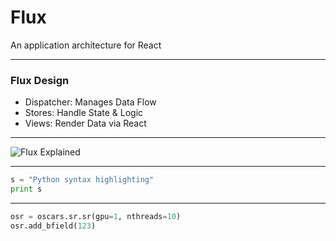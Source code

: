 # Flux 

An application architecture for React

---

### Flux Design

- Dispatcher: Manages Data Flow
- Stores: Handle State & Logic
- Views: Render Data via React

---

![Flux Explained](https://facebook.github.io/flux/img/flux-simple-f8-diagram-explained-1300w.png)

---

```python
s = "Python syntax highlighting"
print s
```


---

```python
osr = oscars.sr.sr(gpu=1, nthreads=10)
osr.add_bfield(123)
```
